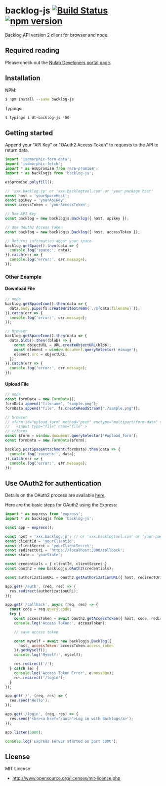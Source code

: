 # backlog-js [![Build Status](https://travis-ci.org/nulab/backlog-js.svg?branch=master)](https://travis-ci.org/nulab/backlog-js) [![npm version](https://badge.fury.io/js/backlog-js.svg)](https://badge.fury.io/js/backlog-js)
Backlog API version 2 client for browser and node.

## Required reading
Please check out the [Nulab Developers portal page](http://developer.nulab-inc.com/docs/backlog/api/2/).


## Installation
NPM:
``` sh
$ npm install --save backlog-js
```

Typings:
```
$ typings i dt~backlog-js -SG
```

## Getting started
Append your "API Key" or "OAuth2 Access Token" to requests to the API to return data.

``` javascript
import 'isomorphic-form-data';
import 'isomorphic-fetch';
import * as es6promise from 'es6-promise';
import * as backlogjs from 'backlog-js';

es6promise.polyfill();

// 'xxx.backlog.jp' or 'xxx.backlogtool.com' or 'your package host'
const host = 'yourSpaceHost';
const apiKey = 'yourApiKey';
const accessToken = 'yourAccessToken';

// Use API Key
const backlog = new backlogjs.Backlog({ host, apikey });

// Use OAuth2 Access Token
const backlog = new backlogjs.Backlog({ host, accessToken });

// Returns information about your space.
backlog.getSpace().then(data => {
  console.log('space:', data);
}).catch(err => {
  console.log('error:', err.message);
});

```

### Other Example

#### Download File

``` javascript
// node
backlog.getSpaceIcon().then(data => {
  data.body.pipe(fs.createWriteStream(`./${data.filename}`));
}).catch(err => {
  console.log('error:', err.message);
});

// browser
backlog.getSpaceIcon().then(data => {  
  data.blob().then((blob) => {
    const objectURL = URL.createObjectURL(blob);
    const element = window.document.querySelector('#image');
    element.src = objectURL;
  });
}).catch(err => {
  console.log('error:', err.message);
});
```

#### Upload File

``` javascript
// node
const formData = new FormData();
formData.append("filename", "sample.png");
formData.append("file", fs.createReadStream("./sample.png"));

// browser
// <form id="upload_form" method="post" enctype="multipart/form-data" >
//   <input type="file" name="file" >
// </form>
const $form = window.document.querySelector('#upload_form');
const formData = new FormData($form);

backlog.postSpaceAttachment(formData).then(data => {
  console.log('success:', data);
}).catch(err => {
  console.log('error:', err.message);
});
```

## Use OAuth2 for authentication

Details on the OAuth2 process are available [here](https://developer.nulab-inc.com/docs/backlog/auth#oauth2).

Here are the basic steps for OAuth2 using the Express:
```` javascript
import * as express from 'express';
import * as backlogjs from 'backlog-js';

const app = express();

const host = 'xxx.backlog.jp'; // or 'xxx.backlogtool.com' or 'your package host'
const clientId = 'yourClientId';
const clientSecret = 'yourClientSecret';
const redirectUri = 'https://localhost:3000/callback';
const state = 'yourState';

const credentials = { clientId, clientSecret }
const oauth2 = new backlogjs.OAuth2(credentials);

const authorizationURL = oauth2.getAuthorizationURL({ host, redirectUri, state });

app.get('/auth', (req, res) => {
  res.redirect(authorizationURL);
});

app.get('/callback', async (req, res) => {
  const code = req.query.code;
  try {
    const accessToken = await oauth2.getAccessToken({ host, code, redirectUri });
    console.log('Access Token:', accessToken);

    // save access token.

    const myself = await new backlogjs.Backlog({
      host, accessToken: accessToken.access_token
    }).getMyself();
    console.log('Myself:', myself);

    res.redirect('/');
  } catch (e) {
    console.log('Access Token Error', e.message);
    res.redirect('/login');
  }
});

app.get('/', (req, res) => {
  res.send('Hello');
});

app.get('/login', (req, res) => {
  res.send('<br><a href="/auth">Log in with Backlog</a>');
});

app.listen(3000);

console.log('Express server started on port 3000');
````

## License

MIT License

* http://www.opensource.org/licenses/mit-license.php
